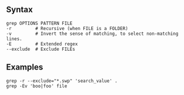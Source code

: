 ---
---

## Syntax

```shell
grep OPTIONS PATTERN FILE
-r         # Recursive (when FILE is a FOLDER)
-v         # Invert the sense of matching, to select non-matching lines.
-E         # Extended regex
--exclude  # Exclude FILEs
```

## Examples

```shell
grep -r --exclude="*.swp" 'search_value' .
grep -Ev 'boo|foo' file
```
